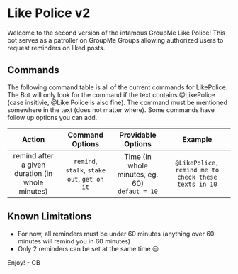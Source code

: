 # Like Police v2

Welcome to the second version of the infamous GroupMe Like Police! This bot serves as a patroller on GroupMe Groups allowing authorized users to request reminders on liked posts.

## Commands

The following command table is all of the current commands for LikePolice. The Bot will only look for the command if the text contains @LikePolice (case insitivie, @Like Police is also fine). The command must be mentioned somewhere in the text (does not matter where). Some commands have follow up options you can add.

| Action | Command Options | Providable Options | Example |
|:---:|:---:|:---:|:---:|
| remind after a given duration (in whole minutes) | `remind`, `stalk`, `stake out`, `get on it` | Time (in whole minutes, eg. 60) <br /> `defaut = 10` | `@LikePolice, remind me to check these texts in 10`

## Known Limitations
- For now, all reminders must be under 60 minutes (anything over 60 minutes will remind you in 60 minutes)
- Only 2 reminders can be set at the same time :unamused:

Enjoy! - CB
